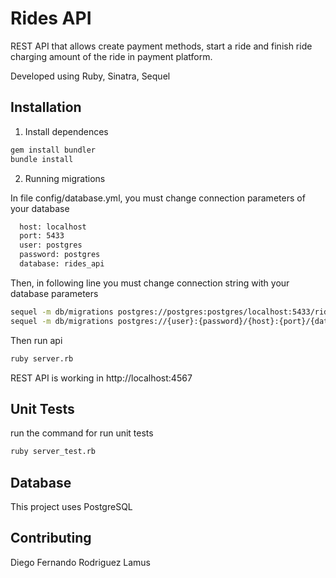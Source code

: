 # Rides API

REST API that allows create payment methods, start a ride and finish ride charging amount of the ride in payment platform.

Developed using Ruby, Sinatra, Sequel

## Installation

1. Install dependences

```bash
gem install bundler
bundle install
```

2. Running migrations

In file config/database.yml, you must change connection parameters of your database
```bash
  host: localhost
  port: 5433
  user: postgres
  password: postgres
  database: rides_api
```
Then, in following line you must change connection string with your database parameters
```bash
sequel -m db/migrations postgres://postgres:postgres/localhost:5433/rides_api
sequel -m db/migrations postgres://{user}:{password}/{host}:{port}/{database}
```
Then run api

```bash
ruby server.rb
```

REST API is working in http://localhost:4567

## Unit Tests

run the command for run unit tests

```bash
ruby server_test.rb
```
## Database

This project uses PostgreSQL

## Contributing

Diego Fernando Rodriguez Lamus